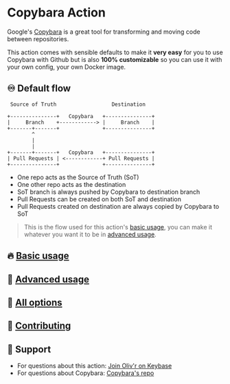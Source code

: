 # Copybara Action

Google's [Copybara](https://github.com/google/copybara) is a great tool for transforming and moving code between repositories.

This action comes with sensible defaults to make it **very easy** for you to use Copybara with Github but is also **100% customizable** so you can use it with your own config, your own Docker image.

## ♾️ Default flow

```text
 Source of Truth                  Destination

+---------------+   Copybara   +---------------+
|     Branch    +------------> |     Branch    |
+-------+-------+              +---------------+
        ^
        |
        |
+-------+-------+   Copybara   +---------------+
| Pull Requests | <------------+ Pull Requests |
+---------------+              +---------------+
```

- One repo acts as the Source of Truth (SoT)
- One other repo acts as the destination
- SoT branch is always pushed by Copybara to destination branch
- Pull Requests can be created on both SoT and destination
- Pull Requests created on destination are always copied by Copybara to SoT

> This is the flow used for this action's [basic usage](docs/basic-usage.md), you can make it whatever you want it to be in [advanced usage](docs/advanced-usage.md).

## 🔥 [Basic usage](docs/basic-usage.md)

## 🧨 [Advanced usage](docs/advanced-usage.md)

## 🔘 [All options](docs/inputs.md)

## 💚 [Contributing](docs/CONTRIBUTING.md)

## 💬 Support

- For questions about this action: [Join Oliv'r on Keybase](https://keybase.io/team/olivr)
- For questions about Copybara: [Copybara's repo](https://github.com/google/copybara/)
